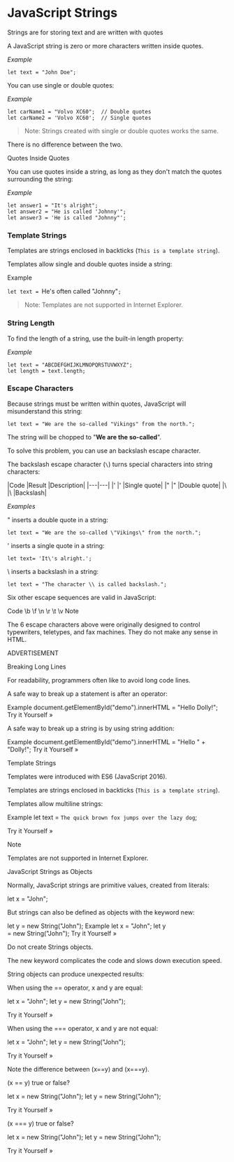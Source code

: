 # JavaScript Strings

Strings are for storing text and are written with quotes

A JavaScript string is zero or more characters written inside quotes.

*Example*

`let text = "John Doe";`


You can use single or double quotes:

*Example*

```
let carName1 = "Volvo XC60";  // Double quotes
let carName2 = 'Volvo XC60';  // Single quotes
```


> Note: Strings created with single or double quotes works the same.

There is no difference between the two.

Quotes Inside Quotes

You can use quotes inside a string, as long as they don't match the quotes surrounding the string:

*Example*

```
let answer1 = "It's alright";
let answer2 = "He is called 'Johnny'";
let answer3 = 'He is called "Johnny"';
```

### Template Strings

Templates are strings enclosed in backticks (`This is a template string`).

Templates allow single and double quotes inside a string:

Example

`let text = `He's often called "Johnny"`;`



> Note: Templates are not supported in Internet Explorer.


### String Length

To find the length of a string, use the built-in length property:

*Example*

```
let text = "ABCDEFGHIJKLMNOPQRSTUVWXYZ";
let length = text.length;
```

### Escape Characters

Because strings must be written within quotes, JavaScript will misunderstand this string:

`let text = "We are the so-called "Vikings" from the north.";`

The string will be chopped to "**We are the so-called**".

To solve this problem, you can use an backslash escape character.

The backslash escape character (`\`) turns special characters into string characters:


|Code	|Result	|Description|
|---|---|
|\'	|'	|Single quote|
|\"	|"	|Double quote|
|\\	|\	|Backslash|

*Examples*

\" inserts a double quote in a string:

`let text = "We are the so-called \"Vikings\" from the north.";`

\' inserts a single quote in a string:

`let text= 'It\'s alright.';`



\\ inserts a backslash in a string:

`let text = "The character \\ is called backslash.";`



Six other escape sequences are valid in JavaScript:

Code
\b
\f
\n
\r
\t
\v
Note

The 6 escape characters above were originally designed to control typewriters, teletypes, and fax machines. They do not make any sense in HTML.


ADVERTISEMENT

Breaking Long Lines

For readability, programmers often like to avoid long code lines.

A safe way to break up a statement is after an operator:

Example
document.getElementById("demo").innerHTML =
"Hello Dolly!";
Try it Yourself »

A safe way to break up a string is by using string addition:

Example
document.getElementById("demo").innerHTML = "Hello " +
"Dolly!";
Try it Yourself »

Template Strings

Templates were introduced with ES6 (JavaScript 2016).

Templates are strings enclosed in backticks (`This is a template string`).

Templates allow multiline strings:

Example
let text =
`The quick
brown fox
jumps over
the lazy dog`;

Try it Yourself »

Note

Templates are not supported in Internet Explorer.


JavaScript Strings as Objects

Normally, JavaScript strings are primitive values, created from literals:

let x = "John";

But strings can also be defined as objects with the keyword new:

let y = new String("John");
Example
let x = "John";
let y = new String("John");
Try it Yourself »

Do not create Strings objects.

The new keyword complicates the code and slows down execution speed.

String objects can produce unexpected results:

When using the == operator, x and y are equal:

let x = "John";
let y = new String("John");

Try it Yourself »

When using the === operator, x and y are not equal:

let x = "John";
let y = new String("John");

Try it Yourself »

Note the difference between (x==y) and (x===y).

(x == y) true or false?

let x = new String("John");
let y = new String("John");

Try it Yourself »

(x === y) true or false?

let x = new String("John");
let y = new String("John");

Try it Yourself »
